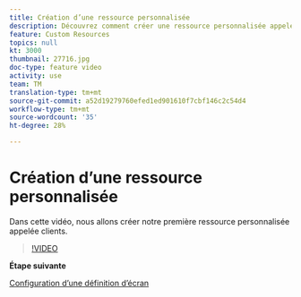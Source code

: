 ```yaml
---
title: Création d’une ressource personnalisée
description: Découvrez comment créer une ressource personnalisée appelée clients.
feature: Custom Resources
topics: null
kt: 3000
thumbnail: 27716.jpg
doc-type: feature video
activity: use
team: TM
translation-type: tm+mt
source-git-commit: a52d19279760efed1ed901610f7cbf146c2c54d4
workflow-type: tm+mt
source-wordcount: '35'
ht-degree: 28%

---
```



# Création d’une ressource personnalisée

Dans cette vidéo, nous allons créer notre première ressource personnalisée appelée clients.

>[!VIDEO](https://video.tv.adobe.com/v/27716?quality=9)

**Étape suivante**

[Configuration d’une définition d’écran](./configuring-a-screen-definition-for-a-custom-resource.md)
